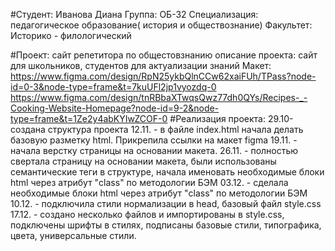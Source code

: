 #Студент: Иванова Диана 
Группа: ОБ-32
Специализация: педагогическое образование( история и  обществознание)
Факультет: Историко - филологический 

#Проект: сайт репетитора по общестовзнанию 
описание проекта: сайт для школьников, студентов для актуализации знаний 
Макет: https://www.figma.com/design/RpN25ykbQlnCCw62xaiFUh/TPass?node-id=0-3&node-type=frame&t=7kuUFl2jp1vyozdq-0
https://www.figma.com/design/tnRBbaXTwqsQwz77dh0QYs/Recipes-_-Cooking-Website-Homepage?node-id=9-2&node-type=frame&t=1Ze2y4abKYIwZCOF-0
#Реализация проекта: 
29.10-создана структура проекта
12.11. - в файле index.html начала делать базовую разметку html. Прикрепила ссылки на макет figma
19.11. - начала верстку страницы на основании макета.
26.11. - полностью свертала страницу на основании макета, были использованы семантические теги в структуре, начала именовать необходимые блоки html  через атрибут "class" по методологии БЭМ
03.12. - сделала необходимые блоки html  через атрибут "class" по методологии БЭМ
10.12. - подключила стили нормализации в head, базовый файл style.css
17.12. - создано несколько файлов и импортированы в style.css, подключены шрифты в стилях, подписаны базовые стили, типографика, цвета, универсальные стили. 
